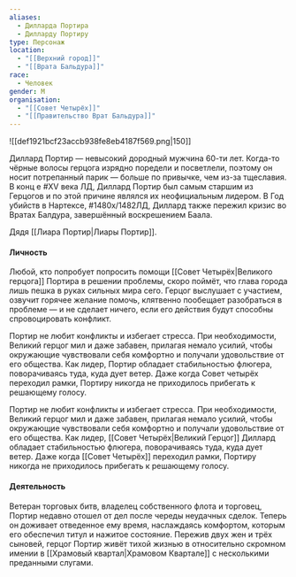 ```yaml
---
aliases:
  - Дилларда Портира
  - Дилларду Портиру
type: Персонаж
location:
  - "[[Верхний город]]"
  - "[[Врата Бальдура]]"
race:
  - Человек
gender: М
organisation:
  - "[[Совет Четырёх]]"
  - "[[Правительство Врат Бальдура]]"
---
```

![[def1921bcf23accb938fe8eb4187f569.png|150]]

Диллард Портир — невысокий дородный мужчина 60-ти лет. Когда-то чёрные волосы герцога изрядно поредели и посветлели, поэтому он носит потрепанный парик — больше по привычке, чем из-за тщеславия. В конц
е #XV века ЛД, Диллард Портир был самым старшим из Герцогов и по этой причине являлся их неофициальным лидером. В Год убийств в Нартексе, #1480х/1482ЛД, Диллард также пережил кризис во Вратах Балдура, завершённый воскрешением Баала.

Дядя [[Лиара Портир|Лиары Портир]].
#### Личность
Любой, кто попробует попросить помощи [[Совет Четырёх|Великого герцога]] Портира в решении проблемы, скоро поймёт, что глава города лишь пешка в руках сильных мира сего. Герцог выслушает с участием, озвучит горячее желание помочь, клятвенно пообещает разобраться в проблеме — и не сделает ничего, если его действия будут способны спровоцировать конфликт.

Портир не любит конфликты и избегает стресса. При необходимости, Великий герцог мил и даже забавен, прилагая немало усилий, чтобы окружающие чувствовали себя комфортно и получали удовольствие от его общества. Как лидер, Портир обладает стабильностью флюгера, поворачиваясь туда, куда дует ветер. Даже когда Совет четырёх переходил рамки, Портиру никогда не приходилось прибегать к решающему голосу.

Портир не любит конфликты и избегает стресса. При необходимости, Великий герцог мил и даже забавен, прилагая немало усилий, чтобы окружающие чувствовали себя комфортно и получали удовольствие от его общества. Как лидер, [[Совет Четырёх|Великий Герцог]] Диллард обладает стабильностью флюгера, поворачиваясь туда, куда дует ветер. Даже когда [[Совет Четырёх]] переходил рамки, Портиру никогда не приходилось прибегать к решающему голосу.

#### Деятельность 
Ветеран торговых битв, владелец собственного флота и торговец, Портир недавно отошел от дел после череды неудачных сделок. Теперь он доживает отведенное ему время, наслаждаясь комфортом, которым его обеспечил титул и нажитое состояние. Пережив двух жен и трёх сыновей, герцог Портир живёт тихой жизнью в относительно скромном имении в [[Храмовый квартал|Храмовом Квартале]] с несколькими преданными слугами.